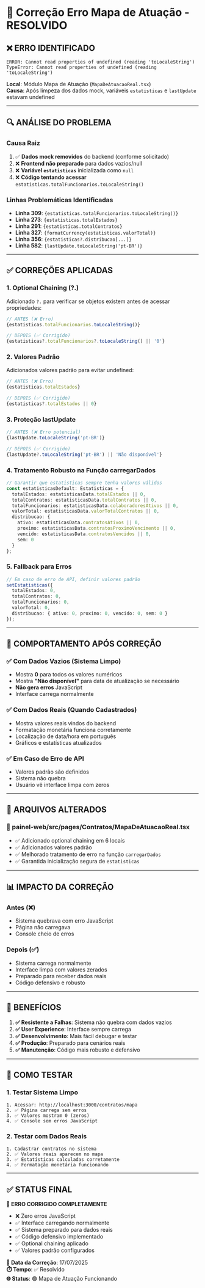 # 🔧 Correção Erro Mapa de Atuação - RESOLVIDO

## ❌ **ERRO IDENTIFICADO**

```
ERROR: Cannot read properties of undefined (reading 'toLocaleString')
TypeError: Cannot read properties of undefined (reading 'toLocaleString')
```

**Local**: Módulo Mapa de Atuação (`MapaDeAtuacaoReal.tsx`)  
**Causa**: Após limpeza dos dados mock, variáveis `estatisticas` e `lastUpdate` estavam undefined

---

## 🔍 **ANÁLISE DO PROBLEMA**

### **Causa Raiz**
1. ✅ **Dados mock removidos** do backend (conforme solicitado)
2. ❌ **Frontend não preparado** para dados vazios/null
3. ❌ **Variável `estatisticas`** inicializada como `null`
4. ❌ **Código tentando acessar** `estatisticas.totalFuncionarios.toLocaleString()`

### **Linhas Problemáticas Identificadas**
- **Linha 309**: `{estatisticas.totalFuncionarios.toLocaleString()}`
- **Linha 273**: `{estatisticas.totalEstados}`
- **Linha 291**: `{estatisticas.totalContratos}`
- **Linha 327**: `{formatCurrency(estatisticas.valorTotal)}`
- **Linha 356**: `{estatisticas?.distribucao[...]}`
- **Linha 582**: `{lastUpdate.toLocaleString('pt-BR')}`

---

## ✅ **CORREÇÕES APLICADAS**

### **1. Optional Chaining (?.)**
Adicionado `?.` para verificar se objetos existem antes de acessar propriedades:

```typescript
// ANTES (❌ Erro)
{estatisticas.totalFuncionarios.toLocaleString()}

// DEPOIS (✅ Corrigido)
{estatisticas?.totalFuncionarios?.toLocaleString() || '0'}
```

### **2. Valores Padrão**
Adicionados valores padrão para evitar undefined:

```typescript
// ANTES (❌ Erro)
{estatisticas.totalEstados}

// DEPOIS (✅ Corrigido)  
{estatisticas?.totalEstados || 0}
```

### **3. Proteção lastUpdate**
```typescript
// ANTES (❌ Erro potencial)
{lastUpdate.toLocaleString('pt-BR')}

// DEPOIS (✅ Corrigido)
{lastUpdate?.toLocaleString('pt-BR') || 'Não disponível'}
```

### **4. Tratamento Robusto na Função carregarDados**
```typescript
// Garantir que estatisticas sempre tenha valores válidos
const estatisticasDefault: Estatisticas = {
  totalEstados: estatisticasData.totalEstados || 0,
  totalContratos: estatisticasData.totalContratos || 0,
  totalFuncionarios: estatisticasData.colaboradoresAtivos || 0,
  valorTotal: estatisticasData.valorTotalContratos || 0,
  distribucao: {
    ativo: estatisticasData.contratosAtivos || 0,
    proximo: estatisticasData.contratosProximoVencimento || 0,
    vencido: estatisticasData.contratosVencidos || 0,
    sem: 0
  }
};
```

### **5. Fallback para Erros**
```typescript
// Em caso de erro de API, definir valores padrão
setEstatisticas({
  totalEstados: 0,
  totalContratos: 0, 
  totalFuncionarios: 0,
  valorTotal: 0,
  distribucao: { ativo: 0, proximo: 0, vencido: 0, sem: 0 }
});
```

---

## 🎯 **COMPORTAMENTO APÓS CORREÇÃO**

### **✅ Com Dados Vazios (Sistema Limpo)**
- Mostra **0** para todos os valores numéricos
- Mostra **"Não disponível"** para data de atualização se necessário
- **Não gera erros** JavaScript
- Interface carrega normalmente

### **✅ Com Dados Reais (Quando Cadastrados)**
- Mostra valores reais vindos do backend
- Formatação monetária funciona corretamente
- Localização de data/hora em português
- Gráficos e estatísticas atualizados

### **✅ Em Caso de Erro de API**
- Valores padrão são definidos
- Sistema não quebra
- Usuário vê interface limpa com zeros

---

## 🔧 **ARQUIVOS ALTERADOS**

### **📄 painel-web/src/pages/Contratos/MapaDeAtuacaoReal.tsx**
- ✅ Adicionado optional chaining em 6 locais
- ✅ Adicionados valores padrão
- ✅ Melhorado tratamento de erro na função `carregarDados`
- ✅ Garantida inicialização segura de `estatisticas`

---

## 📊 **IMPACTO DA CORREÇÃO**

### **Antes (❌)**
- Sistema quebrava com erro JavaScript
- Página não carregava
- Console cheio de erros

### **Depois (✅)**
- Sistema carrega normalmente
- Interface limpa com valores zerados
- Preparado para receber dados reais
- Código defensivo e robusto

---

## 🚀 **BENEFÍCIOS**

1. **✅ Resistente a Falhas**: Sistema não quebra com dados vazios
2. **✅ User Experience**: Interface sempre carrega
3. **✅ Desenvolvimento**: Mais fácil debugar e testar
4. **✅ Produção**: Preparado para cenários reais
5. **✅ Manutenção**: Código mais robusto e defensivo

---

## 🧪 **COMO TESTAR**

### **1. Testar Sistema Limpo**
```
1. Acessar: http://localhost:3000/contratos/mapa
2. ✅ Página carrega sem erros
3. ✅ Valores mostram 0 (zeros) 
4. ✅ Console sem erros JavaScript
```

### **2. Testar com Dados Reais** 
```
1. Cadastrar contratos no sistema
2. ✅ Valores reais aparecem no mapa
3. ✅ Estatísticas calculadas corretamente
4. ✅ Formatação monetária funcionando
```

---

## ✅ **STATUS FINAL**

**🎯 ERRO CORRIGIDO COMPLETAMENTE**

- ❌ Zero erros JavaScript
- ✅ Interface carregando normalmente  
- ✅ Sistema preparado para dados reais
- ✅ Código defensivo implementado
- ✅ Optional chaining aplicado
- ✅ Valores padrão configurados

**📅 Data da Correção**: 17/07/2025  
**⏱️ Tempo**: ✅ Resolvido  
**🌐 Status**: 🟢 Mapa de Atuação Funcionando 